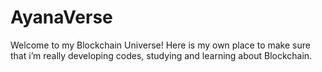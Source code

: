 # AyanaVerse
Welcome to my Blockchain Universe! Here is my own place to make sure that i’m really developing codes, studying and learning about Blockchain. 
